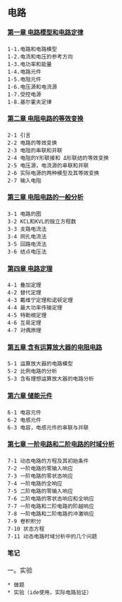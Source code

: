 ## 电路

#### [第一章 电路模型和电路定律](chapter1.md)
```
1-1.电路和电路模型
1-2.电流和电压的参考方向
1-3.电功率和能量
1-4.电路元件
1-5.电阻元件
1-6.电压源和电流源
1-7.受控电源
1-8.基尔霍夫定律
```
#### [第二章 电阻电路的等效变换](chapter2.md)
```
2-1 引言
2-2 电路的等效变换
2-3 电阻的串联和并联
2-4 电阻的Y形联接和 Δ形联结的等效变换
2-5 电压源，电流源的串联和并联
2-6 实际电源的两种模型及其等效变换
2-7 输入电阻
```
#### [第三章 电阻电路的一般分析](chapter3.md)
```
3-1 电路的图
3-2 KCL和KVL的独立方程数
3-3 支路电流法
3-4 网孔电流法
3-5 回路电流法
3-6 结点电压法
```
#### [第四章 电路定理](chapter4.md)
```
4-1 叠加定理
4-2 替代定理
4-3 戴维宁定理和诺顿定理
4-4 最大功率传输定理
4-5 特勒根定理
4-6 互易定理
4-7 对偶原理
```
#### [第五章 含有运算放大器的电阻电路](chapter5.md)
```
5-1 运算放大器的电路模型 
5-2 比例电路的分析
5-3 含有理想运算放大器的电路分析
```
#### [第六章 储能元件](chapter6.md)
```
6-1 电容元件
6-2 电感元件
6-3 电容，电感元件的串联与并联
```
#### [第七章 一阶电路和二阶电路的时域分析](chapter7.md)
```
7-1 动态电路的方程及其初始条件
7-2 一阶电路的零输入响应
7-3 一阶电路的零状态响应
7-4 一阶电路的全响应
7-5	二阶电路的零输入响应
7-6 二阶电路的零状态响应和全响应
7-7 一阶电路和二阶电路的阶越响应
7-8 一阶电路和二阶电路的冲激响应
7-9 卷积积分
7-10 状态方程
7-11 动态电路时域分析中的几个问题
```

#### 笔记

一。实验

```
* 做题
* 实验（ide使用，实际电路验证）
```

